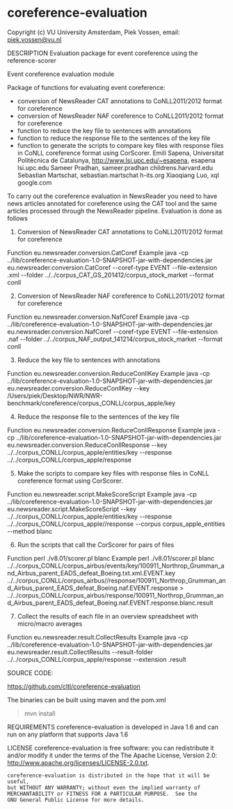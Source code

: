 coreference-evaluation
======================
Copyright (c) VU University Amsterdam, Piek Vossen, email: piek.vossen@vu.nl


DESCRIPTION
Evaluation package for event coreference using the reference-scorer

Event coreference evaluation module

Package of functions for evaluating event coreference:
- conversion of NewsReader CAT annotations to CoNLL2011/2012 format for coreference
- conversion of NewsReader NAF coreference to CoNLL2011/2012 format for coreference
- function to reduce the key file to sentences with annotations
- function to reduce the response file to the sentences of the key file
- function to generate the scripts to compare key files with response files in CoNLL coreference format using CorScorer.
   Emili Sapena, Universitat Politècnica de Catalunya, http://www.lsi.upc.edu/~esapena, esapena <at> lsi.upc.edu
   Sameer Pradhan, sameer.pradhan <at> childrens.harvard.edu
   Sebastian Martschat, sebastian.martschat <at> h-its.org
   Xiaoqiang Luo, xql <at> google.com

To carry out the coreference evaluation in NewsReader you need to have news articles annotated for coreference using the CAT tool
and the same articles processed through the NewsReader pipeline. Evaluation is done as follows

1. Conversion of NewsReader CAT annotations to CoNLL2011/2012 format for coreference

Function
   eu.newsreader.conversion.CatCoref
Example
   java -cp ../lib/coreference-evaluation-1.0-SNAPSHOT-jar-with-dependencies.jar eu.newsreader.conversion.CatCoref --coref-type EVENT --file-extension .xml --folder ../../corpus_CAT_GS_201412/corpus_stock_market --format conll


2. Conversion of NewsReader NAF coreference to CoNLL2011/2012 format for coreference

Function
   eu.newsreader.conversion.NafCoref
Example
   java -cp ../lib/coreference-evaluation-1.0-SNAPSHOT-jar-with-dependencies.jar eu.newsreader.conversion.NafCoref --coref-type EVENT --file-extension .naf --folder ../../corpus_NAF_output_141214/corpus_stock_market --format conll

3. Reduce the key file to sentences with annotations

Function
   eu.newsreader.conversion.ReduceConllKey
Example
   java -cp ../lib/coreference-evaluation-1.0-SNAPSHOT-jar-with-dependencies.jar eu.newsreader.conversion.ReduceConllKey --key /Users/piek/Desktop/NWR/NWR-benchmark/coreference/corpus_CONLL/corpus_apple/key

4. Reduce the response file to the sentences of the key file

Function
   eu.newsreader.conversion.ReduceConllResponse
Example
   java -cp ../lib/coreference-evaluation-1.0-SNAPSHOT-jar-with-dependencies.jar eu.newsreader.conversion.ReduceConllResponse --key ../../corpus_CONLL/corpus_apple/entities/key --response ../../corpus_CONLL/corpus_apple/response

5. Make the scripts to compare key files with response files in CoNLL coreference format using CorScorer.

Function
   eu.newsreader.script.MakeScoreScript
Example
   java -cp ../lib/coreference-evaluation-1.0-SNAPSHOT-jar-with-dependencies.jar eu.newsreader.script.MakeScoreScript --key ../../corpus_CONLL/corpus_apple/entities/key --response ../../corpus_CONLL/corpus_apple//response --corpus corpus_apple_entities --method blanc

6. Run the scripts that call the CorScorer for pairs of files

Function
   perl ./v8.01/scorer.pl blanc
Example
   perl ./v8.01/scorer.pl blanc ../../corpus_CONLL/corpus_airbus/events/key/100911_Northrop_Grumman_and_Airbus_parent_EADS_defeat_Boeing.txt.xml.EVENT.key ../../corpus_CONLL/corpus_airbus//response/100911_Northrop_Grumman_and_Airbus_parent_EADS_defeat_Boeing.naf.EVENT.response > ../../corpus_CONLL/corpus_airbus/response/100911_Northrop_Grumman_and_Airbus_parent_EADS_defeat_Boeing.naf.EVENT.response.blanc.result

7. Collect the results of each file in an overview spreadsheet with micro/macro averages

Function
   eu.newsreader.result.CollectResults
Example
   java -cp ../lib/coreference-evaluation-1.0-SNAPSHOT-jar-with-dependencies.jar eu.newsreader.result.CollectResults --result-folder ../../corpus_CONLL/corpus_apple/response --extension .result


SOURCE CODE:

https://github.com/cltl/coreference-evaluation

The binaries can be built using maven and the pom.xml

> mvn install

REQUIREMENTS
coreference-evaluation is developed in Java 1.6 and can run on any platform that supports Java 1.6

LICENSE
    coreference-evaluation is free software: you can redistribute it and/or modify
    it under the terms of the The Apache License, Version 2.0:
        http://www.apache.org/licenses/LICENSE-2.0.txt.

    coreference-evaluation is distributed in the hope that it will be useful,
    but WITHOUT ANY WARRANTY; without even the implied warranty of
    MERCHANTABILITY or FITNESS FOR A PARTICULAR PURPOSE.  See the
    GNU General Public License for more details.